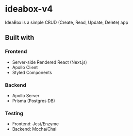 # ideabox-v4

IdeaBox is a simple CRUD (Create, Read, Update, Delete) app

## Built with

### Frontend

- Server-side Rendered React (Next.js)
- Apollo Client
- Styled Components

### Backend

- Apollo Server
- Prisma (Postgres DB)

### Testing

- Frontend: Jest/Enzyme
- Backend: Mocha/Chai
